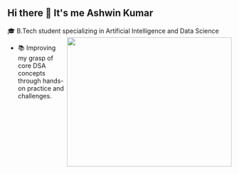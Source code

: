 ## Hi there 👋 It's me Ashwin Kumar

🎓 B.Tech student specializing in Artificial Intelligence and Data Science
<img align="right" width="370" height="290" src="https://i.pinimg.com/originals/47/f0/34/47f0342cec72b800463bf003eac1257e.gif">
- 📚 Improving my grasp of core DSA concepts through hands-on practice and challenges.
